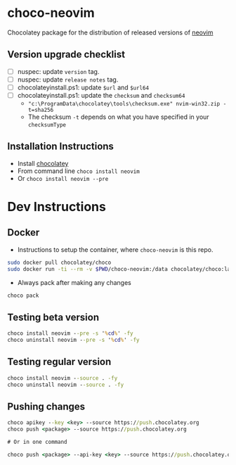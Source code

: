 # choco-neovim

Chocolatey package for the distribution of released versions of [neovim](https://neovim.io/)

## Version upgrade checklist

- [ ] nuspec: update `version` tag.
- [ ] nuspec: update `release notes` tag.
- [ ] chocolateyinstall.ps1: update `$url` and `$url64`
- [ ] chocolateyinstall.ps1: update the `checksum` and `checksum64`
  - `"c:\ProgramData\chocolatey\tools\checksum.exe" nvim-win32.zip -t=sha256`
  - The checksum `-t` depends on what you have specified in your `checksumType`

## Installation Instructions

- Install [chocolatey](https://chocolatey.org/install)
- From command line `choco install neovim`
- Or `choco install neovim --pre`

# Dev Instructions

## Docker

- Instructions to setup the container, where `choco-neovim` is this repo.

```sh
sudo docker pull chocolatey/choco
sudo docker run -ti --rm -v $PWD/choco-neovim:/data chocolatey/choco:latest /bin/bash
```
- Always pack after making any changes

```cmd
choco pack
```

## Testing beta version

```cmd
choco install neovim --pre -s '%cd%' -fy
choco uninstall neovim --pre -s '%cd%' -fy
```

## Testing regular version

```cmd
choco install neovim --source . -fy
choco uninstall neovim --source . -fy
```

## Pushing changes

```cmd
choco apikey --key <key> --source https://push.chocolatey.org
choco push <package> --source https://push.chocolatey.org

# Or in one command

choco push <package> --api-key <key> --source https://push.chocolatey.org
```
